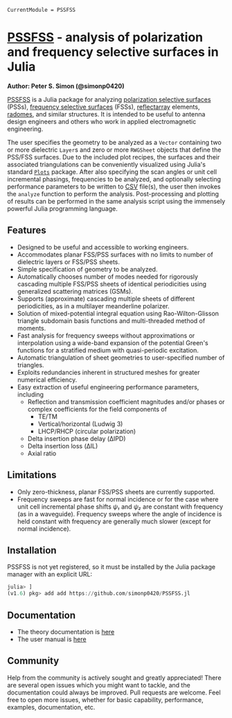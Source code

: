 ```@meta
CurrentModule = PSSFSS
```

# [PSSFSS](https://github.com/simonp0420/PSSFSS) - analysis of polarization and frequency selective surfaces in Julia

**Author: Peter S. Simon (@simonp0420)**

[PSSFSS](https://github.com/simonp0420/PSSFSS) is a Julia package for analyzing 
[polarization selective surfaces](https://scholar.google.com/scholar?hl=en&as_sdt=0%2C5&q=polarization+selective+surface&btnG=) (PSSs), [frequency selective surfaces](https://en.wikipedia.org/wiki/Frequency_selective_surface) (FSSs), 
[reflectarray](https://en.wikipedia.org/wiki/Reflectarray_antennahttps://en.wikipedia.org/wiki/Reflectarray_antenna) elements, 
[radomes](https://en.wikipedia.org/wiki/Radome), and similar structures.  It is intended to be useful to antenna design engineers and others who work in applied electromagnetic engineering.

The user specifies the geometry to be analyzed as a `Vector` containing two or more dielectric `Layer`s 
and zero or more `RWGSheet` objects that define the PSS/FSS surfaces.  Due to the included plot recipes, the surfaces 
and their associated triangulations can be conveniently visualized using Julia's standard 
[`Plots`](https://github.com/JuliaPlots/Plots.jl) package. After also specifying the scan angles or
unit cell incremental phasings, frequencies to be analyzed, and optionally selecting performance parameters to be written
to [CSV](https://en.wikipedia.org/wiki/Comma-separated_values) file(s), 
the user then invokes the `analyze` function to perform the analysis.  Post-processing and plotting of results can be
performed in the same analysis script using the immensely powerful Julia programming language.


## Features

* Designed to be useful and accessible to working engineers.
* Accommodates planar FSS/PSS surfaces with no limits to number of dielectric layers or FSS/PSS sheets.
* Simple specification of geometry to be analyzed.
* Automatically chooses number of modes needed for rigorously cascading multiple FSS/PSS sheets of identical
  periodicities using generalized scattering matrices (GSMs).
* Supports (approximate) cascading multiple sheets of different periodicities, as in a multilayer
  meanderline polarizer.
* Solution of mixed-potential integral equation using Rao-Wilton-Glisson triangle subdomain basis
  functions and multi-threaded method of moments.
* Fast analysis for frequency sweeps without approximations or interpolation using a wide-band expansion of the 
  potential Green's functions for a stratified medium with quasi-periodic excitation.
* Automatic triangulation of sheet geometries to user-specified number of triangles.
* Exploits redundancies inherent in structured meshes for greater numerical efficiency.
* Easy extraction of useful engineering performance parameters, including 
    * Reflection and transmission coefficient magnitudes and/or phases or complex coefficients for the field components of 
        * TE/TM 
        * Vertical/horizontal (Ludwig 3)
        * LHCP/RHCP (circular polarization)
    * Delta insertion phase delay (ΔIPD)
    * Delta insertion loss (ΔIL)
    * Axial ratio 

## Limitations

* Only zero-thickness, planar FSS/PSS sheets are currently supported.
* Frequency sweeps are fast for normal incidence or for the case where unit cell 
  incremental phase shifts *ψ₁* and *ψ₂* are  constant with frequency (as in a waveguide).
  Frequency sweeps where the angle of incidence is held constant with frequency are generally 
  much slower (except for normal incidence).

## Installation
PSSFSS is not yet registered, so it must be installed by the Julia package manager with an explicit URL:

```Julia
julia> ]
(v1.6) pkg> add add https://github.com/simonp0420/PSSFSS.jl
```

## Documentation
- The theory documentation is [here](https://github.com/simonp0420/PSSFSS.jl/blob/main/docs/TheoryDocs/theorydoc.pdf)
- The user manual is [here](https://simonp0420.github.io/PSSFSS.jl/stable)


## Community
Help from the community is actively sought and greatly appreciated!  There are several open issues which you might
want to tackle, and the documentation could always be improved. Pull requests are welcome.  Feel free to open more issues, whether for 
basic capability, performance, examples, documentation, etc.
